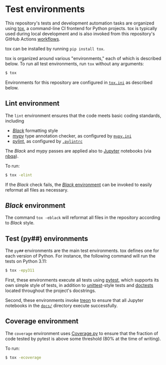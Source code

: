 # Test environments

This repository's tests and development automation tasks are organized using [tox], a command-line CI frontend for Python projects.  tox is typically used during local development and is also invoked from this repository's GitHub Actions [workflows](/.github/workflows/).

tox can be installed by running `pip install tox`.

tox is organized around various "environments," each of which is described below.  To run all test environments, run `tox` without any arguments:

```sh
$ tox
```

Environments for this repository are configured in [`tox.ini`] as described below.

## Lint environment

The `lint` environment ensures that the code meets basic coding standards, including

- [_Black_] formatting style
- [mypy] type annotation checker, as configured by [`mypy.ini`]
- [pylint], as configured by [`.pylintrc`]

The _Black_ and mypy passes are applied also to [Jupyter] notebooks (via [nbqa]).

To run:

```sh
$ tox -elint
```

If the _Black_ check fails, the [_Black_ environment](#black-environment) can be invoked to easily reformat all files as necessary.

## _Black_ environment

The command `tox -eblack` will reformat all files in the repository according to _Black_ style.

## Test (py##) environments

The `py##` environments are the main test environments.  tox defines one for each version of Python.  For instance, the following command will run the tests on Python 3.11:

```sh
$ tox -epy311
```

First, these environments execute all tests using [pytest], which supports its own simple style of tests, in addition to [unittest]-style tests and [doctests] located throughout the project's docstrings.

Second, these environments invoke [treon] to ensure that all Jupyter notebooks in the [`docs/`](/docs/) directory execute successfully.

## Coverage environment

The `coverage` environment uses [Coverage.py] to ensure that the fraction of code tested by pytest is above some threshold (80% at the time of writing).

To run:

```sh
$ tox -ecoverage
```


[tox]: https://github.com/tox-dev/tox
[`tox.ini`]: /tox.ini
[mypy]: https://mypy.readthedocs.io/en/stable/
[`mypy.ini`]: /mypy.ini
[treon]: https://github.com/ReviewNB/treon
[_Black_]: https://github.com/psf/black
[pylint]: https://github.com/PyCQA/pylint
[`.pylintrc`]: /.pylintrc
[nbqa]: https://github.com/nbQA-dev/nbQA
[Jupyter]: https://jupyter.org/
[doctests]: https://docs.python.org/3/library/doctest.html
[pytest]: https://docs.pytest.org/
[unittest]: https://docs.python.org/3/library/unittest.html
[Coverage.py]: https://coverage.readthedocs.io/
